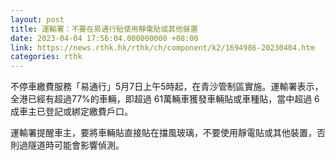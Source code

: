 ```yaml
---
layout: post
title: 運輸署：不要在易通行貼使用靜電貼或其他裝置
date: 2023-04-04 17:56:04.000000000 +08:00
link: https://news.rthk.hk/rthk/ch/component/k2/1694986-20230404.htm
categories: rthk
---
```


不停車繳費服務「易通行」5月7日上午5時起，在青沙管制區實施。運輸署表示，全港已經有超過77%的車輛，即超過 61萬輛車獲發車輛貼或車種貼，當中超過 6成車主已登記或綁定繳費戶口。

運輸署提醒車主，要將車輛貼直接貼在擋風玻璃，不要使用靜電貼或其他裝置，否則過隧道時可能會影響偵測。
